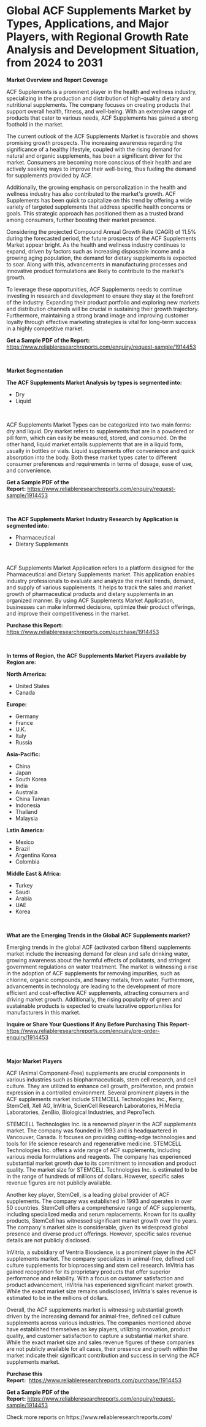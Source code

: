 <p><h1>Global ACF Supplements Market by Types, Applications, and Major Players, with Regional Growth Rate Analysis and Development Situation, from 2024 to 2031</h1></p><p><strong>Market Overview and Report Coverage</strong></p>
<p><p>ACF Supplements is a prominent player in the health and wellness industry, specializing in the production and distribution of high-quality dietary and nutritional supplements. The company focuses on creating products that support overall health, fitness, and well-being. With an extensive range of products that cater to various needs, ACF Supplements has gained a strong foothold in the market.</p><p>The current outlook of the ACF Supplements Market is favorable and shows promising growth prospects. The increasing awareness regarding the significance of a healthy lifestyle, coupled with the rising demand for natural and organic supplements, has been a significant driver for the market. Consumers are becoming more conscious of their health and are actively seeking ways to improve their well-being, thus fueling the demand for supplements provided by ACF.</p><p>Additionally, the growing emphasis on personalization in the health and wellness industry has also contributed to the market's growth. ACF Supplements has been quick to capitalize on this trend by offering a wide variety of targeted supplements that address specific health concerns or goals. This strategic approach has positioned them as a trusted brand among consumers, further boosting their market presence.</p><p>Considering the projected Compound Annual Growth Rate (CAGR) of 11.5% during the forecasted period, the future prospects of the ACF Supplements Market appear bright. As the health and wellness industry continues to expand, driven by factors such as increasing disposable income and a growing aging population, the demand for dietary supplements is expected to soar. Along with this, advancements in manufacturing processes and innovative product formulations are likely to contribute to the market's growth.</p><p>To leverage these opportunities, ACF Supplements needs to continue investing in research and development to ensure they stay at the forefront of the industry. Expanding their product portfolio and exploring new markets and distribution channels will be crucial in sustaining their growth trajectory. Furthermore, maintaining a strong brand image and improving customer loyalty through effective marketing strategies is vital for long-term success in a highly competitive market.</p></p>
<p><strong>Get a Sample PDF of the Report:</strong> <a href="https://www.reliableresearchreports.com/enquiry/request-sample/1914453">https://www.reliableresearchreports.com/enquiry/request-sample/1914453</a></p>
<p>&nbsp;</p>
<p><strong>Market Segmentation</strong></p>
<p><strong>The ACF Supplements Market Analysis by types is segmented into:</strong></p>
<p><ul><li>Dry</li><li>Liquid</li></ul></p>
<p>&nbsp;</p>
<p><p>ACF Supplements Market Types can be categorized into two main forms: dry and liquid. Dry market refers to supplements that are in a powdered or pill form, which can easily be measured, stored, and consumed. On the other hand, liquid market entails supplements that are in a liquid form, usually in bottles or vials. Liquid supplements offer convenience and quick absorption into the body. Both these market types cater to different consumer preferences and requirements in terms of dosage, ease of use, and convenience.</p></p>
<p><strong>Get a Sample PDF of the Report:</strong>&nbsp;<a href="https://www.reliableresearchreports.com/enquiry/request-sample/1914453">https://www.reliableresearchreports.com/enquiry/request-sample/1914453</a></p>
<p>&nbsp;</p>
<p><strong>The ACF Supplements Market Industry Research by Application is segmented into:</strong></p>
<p><ul><li>Pharmaceutical</li><li>Dietary Supplements</li></ul></p>
<p>&nbsp;</p>
<p><p>ACF Supplements Market Application refers to a platform designed for the Pharmaceutical and Dietary Supplements market. This application enables industry professionals to evaluate and analyze the market trends, demand, and supply of various supplements. It helps to track the sales and market growth of pharmaceutical products and dietary supplements in an organized manner. By using ACF Supplements Market Application, businesses can make informed decisions, optimize their product offerings, and improve their competitiveness in the market.</p></p>
<p><strong>Purchase this Report:</strong>&nbsp; <a href="https://www.reliableresearchreports.com/purchase/1914453">https://www.reliableresearchreports.com/purchase/1914453</a></p>
<p>&nbsp;</p>
<p><strong>In terms of Region, the ACF Supplements Market Players available by Region are:</strong></p>
<p>
    <p> <strong> North America: </strong>
        <ul>
            <li>United States</li>
            <li>Canada</li>
        </ul>
        </p> 
    <p> <strong> Europe: </strong>
        <ul>
            <li>Germany</li>
            <li>France</li>
            <li>U.K.</li>
            <li>Italy</li>
            <li>Russia</li>
        </ul>
        </p> 
    <p> <strong> Asia-Pacific: </strong>
        <ul>
            <li>China</li>
            <li>Japan</li>
            <li>South Korea</li>
            <li>India</li>
            <li>Australia</li>
            <li>China Taiwan</li>
            <li>Indonesia</li>
            <li>Thailand</li>
            <li>Malaysia</li>
        </ul>
        </p> 
    <p> <strong> Latin America: </strong>
        <ul>
            <li>Mexico</li>
            <li>Brazil</li>
            <li>Argentina Korea</li>
            <li>Colombia</li>
        </ul>
        </p> 
    <p> <strong> Middle East & Africa: </strong>
        <ul>
            <li>Turkey</li>
            <li>Saudi</li>
            <li>Arabia</li>
            <li>UAE</li>
            <li>Korea</li>
        </ul>
    </p>
    </p>
<p>&nbsp;</p>
<p><strong>What are the Emerging Trends in the Global ACF Supplements market?</strong></p>
<p><p>Emerging trends in the global ACF (activated carbon filters) supplements market include the increasing demand for clean and safe drinking water, growing awareness about the harmful effects of pollutants, and stringent government regulations on water treatment. The market is witnessing a rise in the adoption of ACF supplements for removing impurities, such as chlorine, organic compounds, and heavy metals, from water. Furthermore, advancements in technology are leading to the development of more efficient and cost-effective ACF supplements, attracting consumers and driving market growth. Additionally, the rising popularity of green and sustainable products is expected to create lucrative opportunities for manufacturers in this market.</p></p>
<p><strong>Inquire or Share Your Questions If Any Before Purchasing This Report</strong>- <a href="https://www.reliableresearchreports.com/enquiry/pre-order-enquiry/1914453">https://www.reliableresearchreports.com/enquiry/pre-order-enquiry/1914453</a></p>
<p>&nbsp;</p>
<p><strong>Major Market Players</strong></p>
<p><p>ACF (Animal Component-Free) supplements are crucial components in various industries such as biopharmaceuticals, stem cell research, and cell culture. They are utilized to enhance cell growth, proliferation, and protein expression in a controlled environment. Several prominent players in the ACF supplements market include STEMCELL Technologies Inc., Kerry, StemCell, Xell AG, InVitria, ScienCell Research Laboratories, HiMedia Laboratories, ZenBio, Biological Industries, and PeproTech.</p><p>STEMCELL Technologies Inc. is a renowned player in the ACF supplements market. The company was founded in 1993 and is headquartered in Vancouver, Canada. It focuses on providing cutting-edge technologies and tools for life science research and regenerative medicine. STEMCELL Technologies Inc. offers a wide range of ACF supplements, including various media formulations and reagents. The company has experienced substantial market growth due to its commitment to innovation and product quality. The market size for STEMCELL Technologies Inc. is estimated to be in the range of hundreds of millions of dollars. However, specific sales revenue figures are not publicly available.</p><p>Another key player, StemCell, is a leading global provider of ACF supplements. The company was established in 1993 and operates in over 50 countries. StemCell offers a comprehensive range of ACF supplements, including specialized media and serum replacements. Known for its quality products, StemCell has witnessed significant market growth over the years. The company's market size is considerable, given its widespread global presence and diverse product offerings. However, specific sales revenue details are not publicly disclosed.</p><p>InVitria, a subsidiary of Ventria Bioscience, is a prominent player in the ACF supplements market. The company specializes in animal-free, defined cell culture supplements for bioprocessing and stem cell research. InVitria has gained recognition for its proprietary products that offer superior performance and reliability. With a focus on customer satisfaction and product advancement, InVitria has experienced significant market growth. While the exact market size remains undisclosed, InVitria's sales revenue is estimated to be in the millions of dollars.</p><p>Overall, the ACF supplements market is witnessing substantial growth driven by the increasing demand for animal-free, defined cell culture supplements across various industries. The companies mentioned above have established themselves as key players, utilizing innovation, product quality, and customer satisfaction to capture a substantial market share. While the exact market size and sales revenue figures of these companies are not publicly available for all cases, their presence and growth within the market indicate their significant contribution and success in serving the ACF supplements market.</p></p>
<p><strong>Purchase this Report:</strong>&nbsp;&nbsp;<a href="https://www.reliableresearchreports.com/purchase/1914453">https://www.reliableresearchreports.com/purchase/1914453</a></p>
<p></p>
<p><strong>Get a Sample PDF of the Report:</strong>&nbsp;<a href="https://www.reliableresearchreports.com/enquiry/request-sample/1914453">https://www.reliableresearchreports.com/enquiry/request-sample/1914453</a></p>
<p>Check more reports on https://www.reliableresearchreports.com/</p>